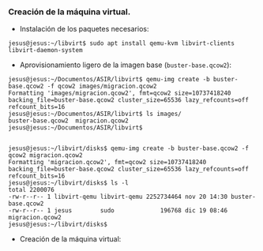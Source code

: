 ### Creación de la máquina virtual.
- Instalación de los paquetes necesarios:
~~~
jesus@jesus:~/libvirt$ sudo apt install qemu-kvm libvirt-clients libvirt-daemon-system
~~~

- Aprovisionamiento ligero de la imagen base (`buster-base.qcow2`):
~~~
jesus@jesus:~/Documentos/ASIR/libvirt$ qemu-img create -b buster-base.qcow2 -f qcow2 images/migracion.qcow2
Formatting 'images/migracion.qcow2', fmt=qcow2 size=10737418240 backing_file=buster-base.qcow2 cluster_size=65536 lazy_refcounts=off refcount_bits=16
jesus@jesus:~/Documentos/ASIR/libvirt$ ls images/
buster-base.qcow2  migracion.qcow2
jesus@jesus:~/Documentos/ASIR/libvirt$


jesus@jesus:~/libvirt/disks$ qemu-img create -b buster-base.qcow2 -f qcow2 migracion.qcow2
Formatting 'migracion.qcow2', fmt=qcow2 size=10737418240 backing_file=buster-base.qcow2 cluster_size=65536 lazy_refcounts=off refcount_bits=16
jesus@jesus:~/libvirt/disks$ ls -l
total 2200076
-rw-r--r-- 1 libvirt-qemu libvirt-qemu 2252734464 nov 20 14:30 buster-base.qcow2
-rw-r--r-- 1 jesus        sudo             196768 dic 19 08:46 migracion.qcow2
jesus@jesus:~/libvirt/disks$ 

~~~

- Creación de la máquina virtual:
~~~

~~~